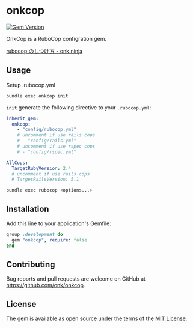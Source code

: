 # onkcop
[![Gem Version](https://badge.fury.io/rb/onkcop.svg)](https://badge.fury.io/rb/onkcop)

OnkCop is a RuboCop configration gem.

[rubocop のしつけ方 - onk.ninja](http://blog.onk.ninja/2015/10/27/rubocop-getting-started)

## Usage

Setup .rubocop.yml

```sh
bundle exec onkcop init
```

`init` generate the following directive to your `.rubocop.yml`:

```yaml
inherit_gem:
  onkcop:
    - "config/rubocop.yml"
    # uncomment if use rails cops
    # - "config/rails.yml"
    # uncomment if use rspec cops
    # - "config/rspec.yml"

AllCops:
  TargetRubyVersion: 2.4
  # uncomment if use rails cops
  # TargetRailsVersion: 5.1
```

```sh
bundle exec rubocop <options...>
```

## Installation

Add this line to your application's Gemfile:

```ruby
group :development do
  gem "onkcop", require: false
end
```

## Contributing

Bug reports and pull requests are welcome on GitHub at https://github.com/onk/onkcop.


## License

The gem is available as open source under the terms of the [MIT License](http://opensource.org/licenses/MIT).
